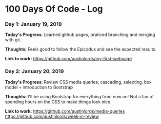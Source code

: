 # 100 Days Of Code - Log

### Day 1: January 19, 2019

**Today's Progress**: Learned github pages, praticed branching and merging with git. 

**Thoughts:** Feels good to follow the Epicodus and see the expected results. 

**Link to work:** https://github.com/austinlords/my-first-webpage

### Day 2: January 20, 2019

**Today's Progress**: Review CSS media queries, cascading, selecting, box model + introduction to Bootstrap 

**Thoughts:** I'll be using Bootstrap for everything from now on! Not a fan of spending hours on the CSS to make things look nice. 

**Link to work:** https://github.com/austinlords/media-queries https://github.com/austinlords/week-in-review
